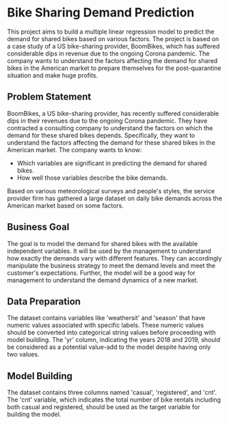 # Bike Sharing Demand Prediction

This project aims to build a multiple linear regression model to predict the demand for shared bikes based on various factors. The project is based on a case study of a US bike-sharing provider, BoomBikes, which has suffered considerable dips in revenue due to the ongoing Corona pandemic. The company wants to understand the factors affecting the demand for shared bikes in the American market to prepare themselves for the post-quarantine situation and make huge profits.

## Problem Statement

BoomBikes, a US bike-sharing provider, has recently suffered considerable dips in their revenues due to the ongoing Corona pandemic. They have contracted a consulting company to understand the factors on which the demand for these shared bikes depends. Specifically, they want to understand the factors affecting the demand for these shared bikes in the American market. The company wants to know:

- Which variables are significant in predicting the demand for shared bikes.
- How well those variables describe the bike demands.

Based on various meteorological surveys and people's styles, the service provider firm has gathered a large dataset on daily bike demands across the American market based on some factors.

## Business Goal

The goal is to model the demand for shared bikes with the available independent variables. It will be used by the management to understand how exactly the demands vary with different features. They can accordingly manipulate the business strategy to meet the demand levels and meet the customer's expectations. Further, the model will be a good way for management to understand the demand dynamics of a new market.

## Data Preparation

The dataset contains variables like 'weathersit' and 'season' that have numeric values associated with specific labels. These numeric values should be converted into categorical string values before proceeding with model building. The 'yr' column, indicating the years 2018 and 2019, should be considered as a potential value-add to the model despite having only two values.

## Model Building

The dataset contains three columns named 'casual', 'registered', and 'cnt'. The 'cnt' variable, which indicates the total number of bike rentals including both casual and registered, should be used as the target variable for building the model.
